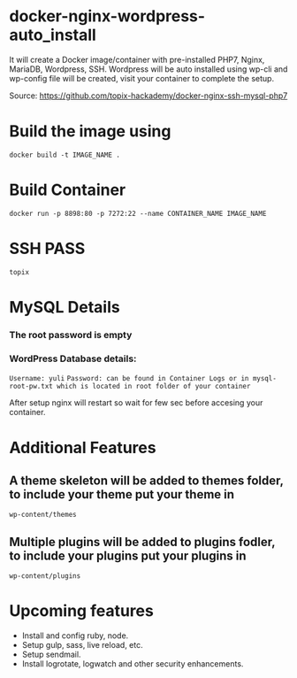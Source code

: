 # docker-nginx-wordpress-auto_install
It will create a Docker image/container with pre-installed PHP7, Nginx, MariaDB, Wordpress, SSH.
Wordpress will be auto installed using wp-cli and wp-config file will be created, visit your container to complete the setup. 

Source: https://github.com/topix-hackademy/docker-nginx-ssh-mysql-php7

# Build the image using 

`docker build -t IMAGE_NAME .`

# Build Container
`docker run -p 8898:80 -p 7272:22 --name CONTAINER_NAME IMAGE_NAME`

# SSH PASS
`topix`

# MySQL Details
### The root password is empty
### WordPress Database details:
`Username: yuli`
`Password: can be found in Container Logs or in mysql-root-pw.txt which is located in root folder of your container`

After setup nginx will restart so wait for few sec before accesing your container.


# Additional Features
## A theme skeleton will be added to themes folder, to include your theme put your theme in 
`wp-content/themes`
## Multiple plugins will be added to plugins fodler, to include your plugins put your plugins in
`wp-content/plugins`



# Upcoming features
+ Install and config ruby, node.
+ Setup gulp, sass, live reload, etc.
+ Setup sendmail.
+ Install logrotate, logwatch and other security enhancements.
